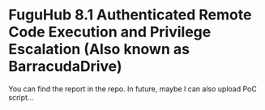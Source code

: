 # FuguHub 8.1 Authenticated Remote Code Execution and Privilege Escalation (Also known as BarracudaDrive)
You can find the report in the repo. In future, maybe I can also upload PoC script...
